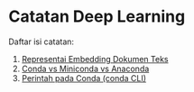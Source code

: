 # Catatan Deep Learning
Daftar isi catatan:
1. [Representai Embedding Dokumen Teks](https://github.com/rizalespe/deep-learning-notes/blob/master/Embedding-Layer.md "Representai Embedding Dokumen Teks")
2. [Conda vs Miniconda vs Anaconda](https://github.com/rizalespe/deep-learning-notes/blob/master/conda-vs-miniconda-vs-anaconda.md)
3. [Perintah pada Conda (conda CLI)](https://github.com/rizalespe/deep-learning-notes/blob/master/Perintah-Conda-CLI.md)
